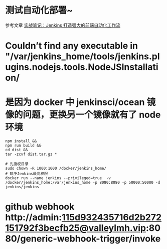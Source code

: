 # 测试自动化部署~

参考文章 [实战笔记：Jenkins 打造强大的前端自动化工作流](https://juejin.im/post/5ad1980e6fb9a028c42ea1be)

# Couldn’t find any executable in "/var/jenkins_home/tools/jenkins.plugins.nodejs.tools.NodeJSInstallation/

# 是因为 docker 中 jenkinsci/ocean 镜像的问题，更换另一个镜像就有了 node 环境

```
npm install &&
npm run build &&
cd dist &&
tar -zcvf dist.tar.gz *

```

```
# 先授权目录
sudo chown -R 1000:1000 /docker/jenkins_home/
# 赋予Jenkins最高权限
docker run --name jenkins --privileged=true  -v /docker/jenkins_home:/var/jenkins_home -p 8080:8080 -p 50000:50000 -d jenkins/jenkins
```

# github webhook http://admin:115d932435716d2b272151792f3becfb25@valleylmh.vip:8080/generic-webhook-trigger/invoke
